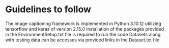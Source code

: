 # Guidelines to follow
The image captioning framework is implemented in Python 3.10.12 utilizing tensorflow and keras of version 2.15.0
Installation of the packages provided in the EnvironmentSetup.txt file is required to run the code
Datasets along with testing data can be accesses via provided links in the Dataset.txt file
